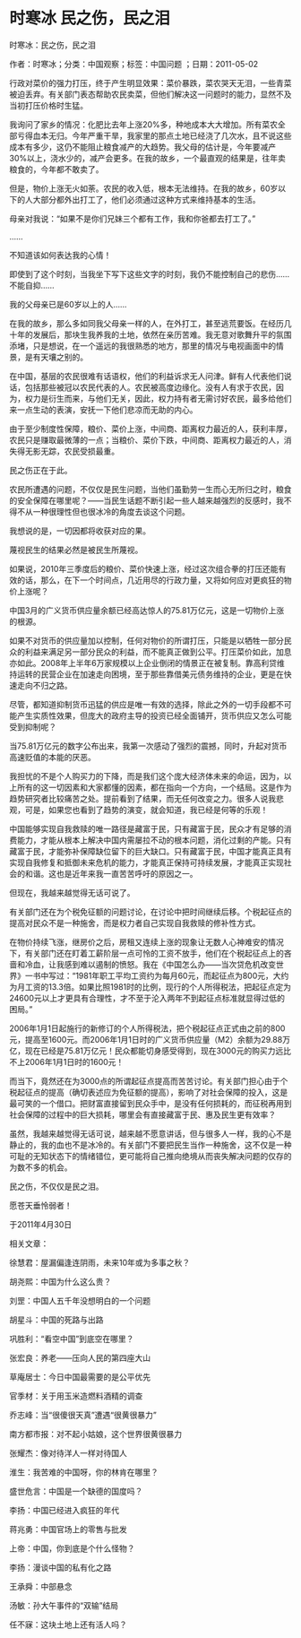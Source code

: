# 时寒冰  民之伤，民之泪  
  
时寒冰：民之伤，民之泪  
作者：时寒冰；分类：中国观察；标签：中国问题 ；日期：2011-05-02  
行政对菜价的强力打压，终于产生明显效果：菜价暴跌，菜农哭天无泪，一些青菜被迫丢弃。有关部门表态帮助农民卖菜，但他们解决这一问题时的能力，显然不及当初打压价格时生猛。  
我询问了家乡的情况：化肥比去年上涨20%多，种地成本大大增加。所有菜农全部亏得血本无归。今年严重干旱，我家里的那点土地已经浇了几次水，且不说这些成本有多少，这仍不能阻止粮食减产的大趋势。我父母的估计是，今年要减产30%以上，浇水少的，减产会更多。在我的故乡，一个最直观的结果是，往年卖粮食的，今年都不敢卖了。  
但是，物价上涨无火如荼。农民的收入低，根本无法维持。在我的故乡，60岁以下的人大部分都外出打工了，他们必须通过这种方式来维持基本的生活。  
母亲对我说：“如果不是你们兄妹三个都有工作，我和你爸都去打工了。”  
……  
不知道该如何表达我的心情！  
即使到了这个时刻，当我坐下写下这些文字的时刻，我仍不能控制自己的悲伤……不能自抑……  
我的父母亲已是60岁以上的人……  
在我的故乡，那么多如同我父母亲一样的人，在外打工，甚至逃荒要饭。在经历几十年的发展后，那块生我养我的土地，依然在亲历苦难。我无意对歌舞升平的氛围添堵，只是想说，在一个遥远的我很熟悉的地方，那里的情况与电视画面中的情景，是有天壤之别的。  
在中国，基层的农民很难有话语权，他们的利益诉求无人问津。鲜有人代表他们说话，包括那些被冠以农民代表的人。农民被高度边缘化。没有人有求于农民，因为，权力是衍生而来，与他们无关，因此，权力持有者无需讨好农民，最多给他们来一点生动的表演，安抚一下他们悲凉而无助的内心。  
由于至少制度性保障，粮价、菜价上涨，中间商、距离权力最近的人，获利丰厚，农民只是赚取最微薄的一点；当粮价、菜价下跌，中间商、距离权力最近的人，消失得无影无踪，农民受损最重。  
民之伤正在于此。  
农民所遭遇的问题，不仅仅是民生问题，当他们虽勤劳一生而心无所归之时，粮食的安全保障在哪里呢？——当民生话题不断引起一些人越来越强烈的反感时，我不得不从一种很理性但也很冰冷的角度去谈这个问题。  
我想说的是，一切因都将收获对应的果。  
蔑视民生的结果必然是被民生所蔑视。  
如果说，2010年三季度后的粮价、菜价快速上涨，经过这次组合拳的打压还能有效的话，那么，在下一个时间点，几近用尽的行政力量，又将如何应对更疯狂的物价上涨呢？  
中国3月的广义货币供应量余额已经高达惊人的75.81万亿元，这是一切物价上涨的根源。  
如果不对货币的供应量加以控制，任何对物价的所谓打压，只能是以牺牲一部分民众的利益来满足另一部分民众的利益，而不能真正做到公平。打压菜价如此，加息亦如此。2008年上半年6万家规模以上企业倒闭的情景正在被复制。靠高利贷维持运转的民营企业在加速走向困境，至于那些靠借美元债务维持的企业，更是在快速走向不归之路。  
尽管，都知道抑制货币迅猛的供应是唯一有效的选择，除此之外的一切手段都不可能产生实质性效果，但庞大的政府主导的投资已经全面铺开，货币供应又怎么可能受到抑制呢？  
当75.81万亿元的数字公布出来，我第一次感动了强烈的震撼，同时，升起对货币高速贬值的本能的厌恶。  
我担忧的不是个人购买力的下降，而是我们这个庞大经济体未来的命运，因为，以上所有的这一切因素和大家都懂的因素，都在指向一个方向，一个结局。这是作为趋势研究者比较痛苦之处。提前看到了结果，而无任何改变之力。很多人说我悲观，可是，如果您也看到了趋势的演变，就会知道，我已经是何等的乐观！  
中国能够实现自我救赎的唯一路径是藏富于民，只有藏富于民，民众才有足够的消费能力，才能从根本上解决中国内需屡拉不动的根本问题，消化过剩的产能。只有藏富于民，才能弥补保障缺位留下的巨大缺口。只有藏富于民，中国才能真正具有实现自我修复和抵御未来危机的能力，才能真正保持可持续发展，才能真正实现社会的和谐。这也是近年来我一直苦苦呼吁的原因之一。  
但现在，我越来越觉得无话可说了。  
有关部门还在为个税免征额的问题讨论，在讨论中把时间继续后移。个税起征点的提高对民众不是一种施舍，而是权力者自己实现自我救赎的修补性方式。  
在物价持续飞涨，继房价之后，房租又连续上涨的现象让无数人心神难安的情况下，有关部门还在盯着工薪阶层一点可怜的工资不放手，他们在个税起征点上的吝啬和冷血，让我感到难以遏制的愤怒。我在《中国怎么办——当次贷危机改变世界》一书中写过：“1981年职工平均工资约为每月60元，而起征点为800元，大约为月工资的13.3倍。如果比照1981时的比例，现行的个人所得税法，把起征点定为24600元以上才更具有合理性，才不至于沦入两年不到起征点标准就显得过低的困局。”  
2006年1月1日起施行的新修订的个人所得税法，把个税起征点正式由之前的800元，提高至1600元。而2006年1月1日时的广义货币供应量（M2）余额为29.88万亿，现在已经是75.81万亿元！民众都能切身感受得到，现在3000元的购买力远比不上2006年1月1日时的1600元！  
而当下，竟然还在为3000点的所谓起征点提高而苦苦讨论。有关部门担心由于个税起征点的提高（确切表述应为免征额的提高），影响了对社会保障的投入，这是最可笑的一个借口。把财富直接留到民众手中，是没有任何损耗的，而征税再用到社会保障的过程中的巨大损耗，哪里会有直接藏富于民、惠及民生更有效率？  
虽然，我越来越觉得无话可说，越来越不愿意讲话，但与很多人一样，我的心不是静止的，我的血也不是冰冷的。有关部门不要把民生当作一种施舍，这不仅是一种可耻的无知状态下的情绪错位，更可能将自己推向绝境从而丧失解决问题的仅存的为数不多的机会。  
民之伤，不仅仅是民之泪。  
愿苍天垂怜弱者！  
于2011年4月30日  
  
相关文章：  
徐慧君：屋漏偏逢连阴雨，未来10年或为多事之秋？  
胡尧熙：中国为什么这么贵？  
刘罡：中国人五千年没想明白的一个问题  
胡星斗：中国的死路与出路  
巩胜利：“看空中国”到底空在哪里？  
张宏良：养老——压向人民的第四座大山  
草庵居士：今日中国最需要的是公平优先  
官季材：关于用玉米造燃料酒精的调查  
乔志峰：当“很傻很天真”遭遇“很黄很暴力”  
南方都市报：对不起小姑娘，这个世界很黄很暴力  
张耀杰：像对待洋人一样对待国人  
淮生：我苦难的中国呀，你的林肯在哪里？  
盛世危言：中国是一个缺德的国度吗？  
李扬：中国已经进入疯狂的年代  
蒋兆勇：中国官场上的零售与批发  
上帝：中国，你到底是个什么怪物？  
李扬：漫谈中国的私有化之路  
王承舜：中部悬念  
汤敏：孙大午事件的“双输”结局  
任不寐：这块土地上还有活人吗？